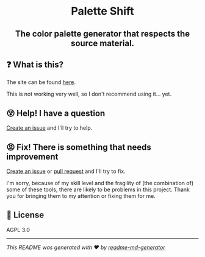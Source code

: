 <h1 align="center">Palette Shift</h1>
<h2 align="center">The color palette generator that respects the source material.</h1>

## ❓ What is this?
The site can be found [here](https://palette-shift.web.app/).

This is not working very well, so I don't recommend using it... yet.

## 😵 Help! I have a question

[Create an issue](https://github.com/babichjacob/palette-shift/issues/new) and I'll try to help.

## 😡 Fix! There is something that needs improvement

[Create an issue](https://github.com/babichjacob/palette-shift/issues/new) or [pull request](https://github.com/babichjacob/palette-shift/pulls) and I'll try to fix.

I'm sorry, because of my skill level and the fragility of (the combination of) some of these tools, there are likely to be problems in this project. Thank you for bringing them to my attention or fixing them for me.

## 📄 License

AGPL 3.0

---

_This README was generated with ❤️ by [readme-md-generator](https://github.com/kefranabg/readme-md-generator)_
